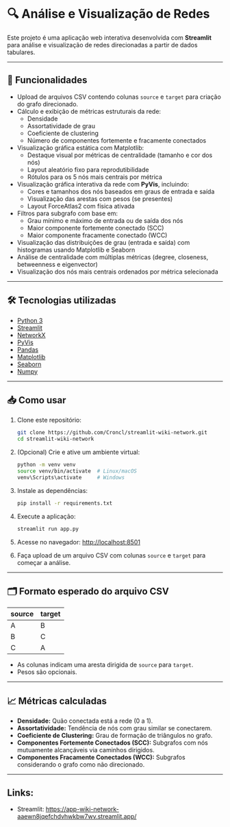 # 🔍 Análise e Visualização de Redes

Este projeto é uma aplicação web interativa desenvolvida com **Streamlit** para análise e visualização de redes direcionadas a partir de dados tabulares.

---

## 🚀 Funcionalidades

- Upload de arquivos CSV contendo colunas `source` e `target` para criação do grafo direcionado.
- Cálculo e exibição de métricas estruturais da rede:
  - Densidade
  - Assortatividade de grau
  - Coeficiente de clustering
  - Número de componentes fortemente e fracamente conectados
- Visualização gráfica estática com Matplotlib:
  - Destaque visual por métricas de centralidade (tamanho e cor dos nós)
  - Layout aleatório fixo para reprodutibilidade
  - Rótulos para os 5 nós mais centrais por métrica
- Visualização gráfica interativa da rede com **PyVis**, incluindo:
  - Cores e tamanhos dos nós baseados em graus de entrada e saída
  - Visualização das arestas com pesos (se presentes)
  - Layout ForceAtlas2 com física ativada
- Filtros para subgrafo com base em:
  - Grau mínimo e máximo de entrada ou de saída dos nós
  - Maior componente fortemente conectado (SCC)
  - Maior componente fracamente conectado (WCC)
- Visualização das distribuições de grau (entrada e saída) com histogramas usando Matplotlib e Seaborn
- Análise de centralidade com múltiplas métricas (degree, closeness, betweenness e eigenvector)
- Visualização dos nós mais centrais ordenados por métrica selecionada

---

## 🛠 Tecnologias utilizadas

- [Python 3](https://www.python.org/)
- [Streamlit](https://streamlit.io/)
- [NetworkX](https://networkx.org/)
- [PyVis](https://pyvis.readthedocs.io/en/latest/)
- [Pandas](https://pandas.pydata.org/)
- [Matplotlib](https://matplotlib.org/)
- [Seaborn](https://seaborn.pydata.org/)
- [Numpy](https://numpy.org/)

---

## 📥 Como usar

1. Clone este repositório:

   ```bash
   git clone https://github.com/Croncl/streamlit-wiki-network.git
   cd streamlit-wiki-network
   ```

2. (Opcional) Crie e ative um ambiente virtual:

   ```bash
   python -m venv venv
   source venv/bin/activate  # Linux/macOS
   venv\Scripts\activate     # Windows
   ```

3. Instale as dependências:

   ```bash
   pip install -r requirements.txt
   ```

4. Execute a aplicação:

   ```bash
   streamlit run app.py
   ```

5. Acesse no navegador: [http://localhost:8501](http://localhost:8501)

6. Faça upload de um arquivo CSV com colunas `source` e `target` para começar a análise.

---

## 🗂 Formato esperado do arquivo CSV

| source | target |
|--------|--------|
| A      | B      |
| B      | C      |
| C      | A      |

* As colunas indicam uma aresta dirigida de `source` para `target`.
* Pesos são opcionais.

---

## 📈 Métricas calculadas

- **Densidade:** Quão conectada está a rede (0 a 1).
- **Assortatividade:** Tendência de nós com grau similar se conectarem.
- **Coeficiente de Clustering:** Grau de formação de triângulos no grafo.
- **Componentes Fortemente Conectados (SCC):** Subgrafos com nós mutuamente alcançáveis via caminhos dirigidos.
- **Componentes Fracamente Conectados (WCC):** Subgrafos considerando o grafo como não direcionado.

---

## Links:
- Streamlit: https://app-wiki-network-aaewn8jqefchdvhwkbw7wv.streamlit.app/
